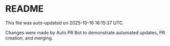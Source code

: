 # README

This file was auto-updated on 2025-10-16 16:15:37 UTC.

Changes were made by Auto PR Bot to demonstrate automated updates, PR creation, and merging.
